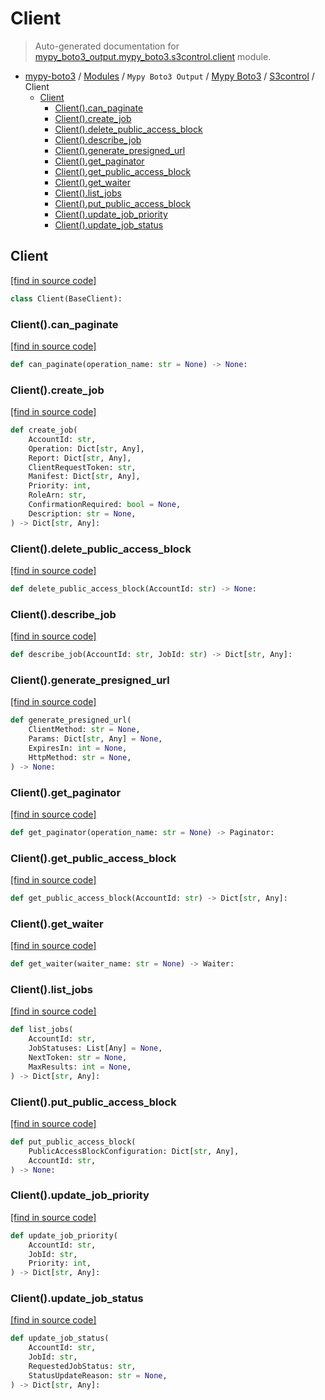 # Client

> Auto-generated documentation for [mypy_boto3_output.mypy_boto3.s3control.client](https://github.com/vemel/mypy_boto3/blob/master/mypy_boto3_output/mypy_boto3/s3control/client.py) module.

- [mypy-boto3](../../../README.md#mypy_boto3) / [Modules](../../../MODULES.md#mypy-boto3-modules) / `Mypy Boto3 Output` / [Mypy Boto3](../index.md#mypy-boto3) / [S3control](index.md#s3control) / Client
    - [Client](#client)
        - [Client().can_paginate](#clientcan_paginate)
        - [Client().create_job](#clientcreate_job)
        - [Client().delete_public_access_block](#clientdelete_public_access_block)
        - [Client().describe_job](#clientdescribe_job)
        - [Client().generate_presigned_url](#clientgenerate_presigned_url)
        - [Client().get_paginator](#clientget_paginator)
        - [Client().get_public_access_block](#clientget_public_access_block)
        - [Client().get_waiter](#clientget_waiter)
        - [Client().list_jobs](#clientlist_jobs)
        - [Client().put_public_access_block](#clientput_public_access_block)
        - [Client().update_job_priority](#clientupdate_job_priority)
        - [Client().update_job_status](#clientupdate_job_status)

## Client

[[find in source code]](https://github.com/vemel/mypy_boto3/blob/master/mypy_boto3_output/mypy_boto3/s3control/client.py#L12)

```python
class Client(BaseClient):
```

### Client().can_paginate

[[find in source code]](https://github.com/vemel/mypy_boto3/blob/master/mypy_boto3_output/mypy_boto3/s3control/client.py#L15)

```python
def can_paginate(operation_name: str = None) -> None:
```

### Client().create_job

[[find in source code]](https://github.com/vemel/mypy_boto3/blob/master/mypy_boto3_output/mypy_boto3/s3control/client.py#L19)

```python
def create_job(
    AccountId: str,
    Operation: Dict[str, Any],
    Report: Dict[str, Any],
    ClientRequestToken: str,
    Manifest: Dict[str, Any],
    Priority: int,
    RoleArn: str,
    ConfirmationRequired: bool = None,
    Description: str = None,
) -> Dict[str, Any]:
```

### Client().delete_public_access_block

[[find in source code]](https://github.com/vemel/mypy_boto3/blob/master/mypy_boto3_output/mypy_boto3/s3control/client.py#L34)

```python
def delete_public_access_block(AccountId: str) -> None:
```

### Client().describe_job

[[find in source code]](https://github.com/vemel/mypy_boto3/blob/master/mypy_boto3_output/mypy_boto3/s3control/client.py#L38)

```python
def describe_job(AccountId: str, JobId: str) -> Dict[str, Any]:
```

### Client().generate_presigned_url

[[find in source code]](https://github.com/vemel/mypy_boto3/blob/master/mypy_boto3_output/mypy_boto3/s3control/client.py#L42)

```python
def generate_presigned_url(
    ClientMethod: str = None,
    Params: Dict[str, Any] = None,
    ExpiresIn: int = None,
    HttpMethod: str = None,
) -> None:
```

### Client().get_paginator

[[find in source code]](https://github.com/vemel/mypy_boto3/blob/master/mypy_boto3_output/mypy_boto3/s3control/client.py#L52)

```python
def get_paginator(operation_name: str = None) -> Paginator:
```

### Client().get_public_access_block

[[find in source code]](https://github.com/vemel/mypy_boto3/blob/master/mypy_boto3_output/mypy_boto3/s3control/client.py#L56)

```python
def get_public_access_block(AccountId: str) -> Dict[str, Any]:
```

### Client().get_waiter

[[find in source code]](https://github.com/vemel/mypy_boto3/blob/master/mypy_boto3_output/mypy_boto3/s3control/client.py#L60)

```python
def get_waiter(waiter_name: str = None) -> Waiter:
```

### Client().list_jobs

[[find in source code]](https://github.com/vemel/mypy_boto3/blob/master/mypy_boto3_output/mypy_boto3/s3control/client.py#L64)

```python
def list_jobs(
    AccountId: str,
    JobStatuses: List[Any] = None,
    NextToken: str = None,
    MaxResults: int = None,
) -> Dict[str, Any]:
```

### Client().put_public_access_block

[[find in source code]](https://github.com/vemel/mypy_boto3/blob/master/mypy_boto3_output/mypy_boto3/s3control/client.py#L74)

```python
def put_public_access_block(
    PublicAccessBlockConfiguration: Dict[str, Any],
    AccountId: str,
) -> None:
```

### Client().update_job_priority

[[find in source code]](https://github.com/vemel/mypy_boto3/blob/master/mypy_boto3_output/mypy_boto3/s3control/client.py#L80)

```python
def update_job_priority(
    AccountId: str,
    JobId: str,
    Priority: int,
) -> Dict[str, Any]:
```

### Client().update_job_status

[[find in source code]](https://github.com/vemel/mypy_boto3/blob/master/mypy_boto3_output/mypy_boto3/s3control/client.py#L86)

```python
def update_job_status(
    AccountId: str,
    JobId: str,
    RequestedJobStatus: str,
    StatusUpdateReason: str = None,
) -> Dict[str, Any]:
```
